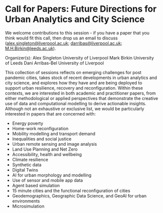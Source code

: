 # Call for Papers: Future Directions for Urban Analytics and City Science

We welcome contributions to this session - if you have a paper that you think would fit this call, then drop us an email to discuss (alex.singleton@liverpool.ac.uk; darribas@liverpool.ac.uk; M.H.Birkin@leeds.ac.uk).

Organizer(s): 
Alex Singleton   University of Liverpool
Mark Birkin  University of Leeds
Dani Arribas-Bel  University of Liverpool

This collection of sessions reflects on emerging challenges for post pandemic cities, takes stock of recent developments in urban analytics and city science, and explores how they have and are being deployed to support urban resilience, recovery and reconfiguration. Within these contexts, we are interested in both academic and practitioner papers, from either methodological or applied perspectives that demonstrate the creative use of data and computational modelling to derive actionable insights. Although not an exhaustive or exclusive list, we would be particularly interested in papers that are concerned with:

* Energy poverty
* Home-work reconfiguration
* Mobility modelling and transport demand
* Inequalities and social justice
* Urban remote sensing and image analysis
* Land Use Planning and Net Zero
* Accessibility, health and wellbeing
* Climate resilience
* Synthetic data
* Digital Twins
* AI for urban morphology and modelling
* Use of sensor and mobile app data
* Agent based simulation
* 15 minute cities and the functional reconfiguration of cities
* Geodemographics, Geographic Data Science, and GeoAI for urban environments
* Microsimulation
